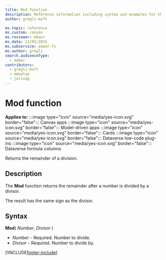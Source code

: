 ```yaml
---
title: Mod function
description: Reference information including syntax and examples for the Mod function.
author: gregli-msft

ms.topic: reference
ms.custom: canvas
ms.reviewer: mkaur
ms.date: 11/01/2015
ms.subservice: power-fx
ms.author: gregli
search.audienceType:
  - maker
contributors:
  - gregli-msft
  - mduelae
  - jorisdg
---
```


# Mod function

**Applies to:** :::image type="icon" source="media/yes-icon.svg" border="false"::: Canvas apps :::image type="icon" source="media/yes-icon.svg" border="false"::: Model-driven apps :::image type="icon" source="media/yes-icon.svg" border="false"::: Cards :::image type="icon" source="media/yes-icon.svg" border="false"::: Dataverse low-code plug-ins :::image type="icon" source="media/yes-icon.svg" border="false"::: Dataverse formula columns

Returns the remainder of a division.

## Description

The **Mod** function returns the remainder after a number is divided by a divisor.

The result has the same sign as the divisor.

## Syntax

**Mod**( _Number_, _Divisor_ )

- _Number_ - Required. Number to divide.
- _Divisor_ - Required. Number to divide by.

[!INCLUDE[footer-include](../../includes/footer-banner.md)]
